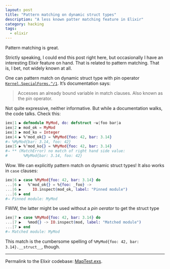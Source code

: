 ```yaml
---
layout: post
title: "Pattern matching on dynamic struct types"
description: "A less known patter matching feature in Elixir"
category: hacking
tags:
  - elixir
---
```


Pattern matching is great.

Strictly speaking, I could end this post right here, but occasionally
I have an interesting Elixir feature on hand. That is related to pattern
matching. That is, I bet, not widely known at all.

One can pattern match on dynamic struct type with pin operator
[`Kernel.SpecialForms.^/1`](https://hexdocs.pm/elixir/Kernel.SpecialForms.html#%5E/1).
It’s documentation says:

> Accesses an already bound variable in match clauses. Also known as the pin operator.

Not quite expressive, neither informative. But while a documentation walks, the
code talks. Check this:

```elixir
iex|1 ▶ defmodule MyMod, do: defstruct ~w|foo bar|a
iex|2 ▶ mod_ok = MyMod
iex|3 ▶ mod_ko = Integer
iex|4 ▶ %^mod_ok{} = %MyMod{foo: 42, bar: 3.14}
#⇒ %MyMod{bar: 3.14, foo: 42}
iex|5 ▶ %^mod_ko{} = %MyMod{foo: 42, bar: 3.14}
#⇒ ** (MatchError) no match of right hand side value:
#       %MyMod{bar: 3.14, foo: 42}
```

Wow. We can explicitly pattern match on dynamic struct types! It also works
in `case` clauses:

```elixir
iex|6 ▶ case %MyMod{foo: 42, bar: 3.14} do
...|6 ▶   %^mod_ok{} = %{foo: _foo} ->
...|6 ▶     IO.inspect(mod_ok, label: "Pinned module")
...|6 ▶ end
#⇒ Pinned module: MyMod
```

FWIW, the latter might be used without a _pin oerator_ to get the struct type

```elixir
iex|7 ▶ case %MyMod{foo: 42, bar: 3.14} do
...|7 ▶   %mod{} -> IO.inspect(mod, label: "Matched module")
...|7 ▶ end
#⇒ Matched module: MyMod
```

This match is the cumbersome spelling of `%MyMod{foo: 42, bar: 3.14}.__struct__`,
though.

---

Permalink to the Elixir codebase:
[MapTest.exs](https://github.com/elixir-lang/elixir/blob/cbde356d104996e082b1752b559a64e5c6576f51/lib/elixir/test/elixir/map_test.exs#L205).
